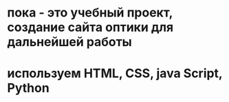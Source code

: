 # пока - это учебный проект, создание сайта оптики для дальнейшей работы
# используем HTML, CSS, java Script, Python
